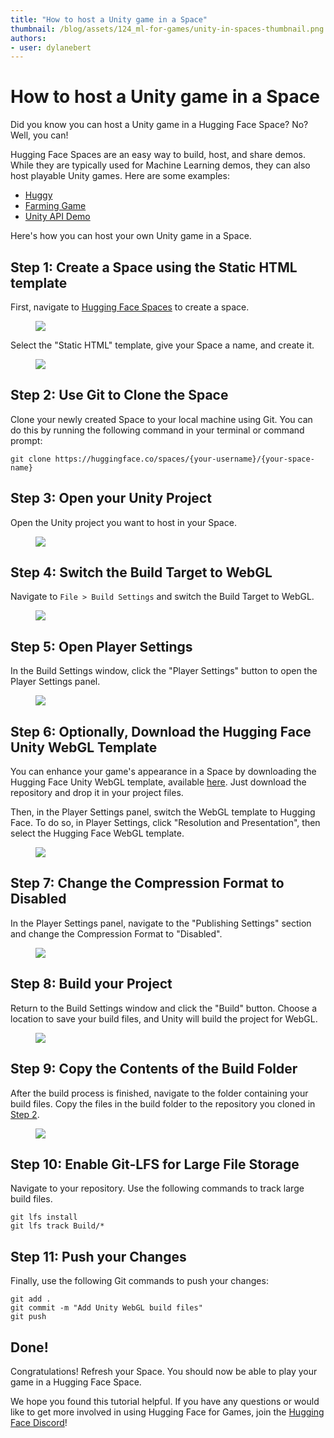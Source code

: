 ```yaml
---
title: "How to host a Unity game in a Space"
thumbnail: /blog/assets/124_ml-for-games/unity-in-spaces-thumbnail.png
authors:
- user: dylanebert
---
```


# How to host a Unity game in a Space

<!-- {authors} --> 


Did you know you can host a Unity game in a Hugging Face Space? No? Well, you can!

Hugging Face Spaces are an easy way to build, host, and share demos. While they are typically used for Machine Learning demos, 
they can also host playable Unity games. Here are some examples:
- [Huggy](https://huggingface.co/spaces/ThomasSimonini/Huggy)
- [Farming Game](https://huggingface.co/spaces/dylanebert/FarmingGame) 
- [Unity API Demo](https://huggingface.co/spaces/dylanebert/UnityDemo)

Here's how you can host your own Unity game in a Space.

## Step 1: Create a Space using the Static HTML template

First, navigate to [Hugging Face Spaces](https://huggingface.co/new-space) to create a space.

<figure class="image text-center">
  <img src="https://huggingface.co/datasets/huggingface/documentation-images/resolve/main/blog/124_ml-for-games/games-in-spaces/1.png">
</figure> 

Select the "Static HTML" template, give your Space a name, and create it.

<figure class="image text-center">
  <img src="https://huggingface.co/datasets/huggingface/documentation-images/resolve/main/blog/124_ml-for-games/games-in-spaces/2.png">
</figure> 

## Step 2: Use Git to Clone the Space

Clone your newly created Space to your local machine using Git. You can do this by running the following command in your terminal or command prompt:

```
git clone https://huggingface.co/spaces/{your-username}/{your-space-name}
```

## Step 3: Open your Unity Project

Open the Unity project you want to host in your Space.

<figure class="image text-center">
  <img src="https://huggingface.co/datasets/huggingface/documentation-images/resolve/main/blog/124_ml-for-games/games-in-spaces/3.png">
</figure> 

## Step 4: Switch the Build Target to WebGL

Navigate to `File > Build Settings` and switch the Build Target to WebGL.

<figure class="image text-center">
  <img src="https://huggingface.co/datasets/huggingface/documentation-images/resolve/main/blog/124_ml-for-games/games-in-spaces/4.png">
</figure> 

## Step 5: Open Player Settings

In the Build Settings window, click the "Player Settings" button to open the Player Settings panel.

<figure class="image text-center">
  <img src="https://huggingface.co/datasets/huggingface/documentation-images/resolve/main/blog/124_ml-for-games/games-in-spaces/5.png">
</figure> 

## Step 6: Optionally, Download the Hugging Face Unity WebGL Template

You can enhance your game's appearance in a Space by downloading the Hugging Face Unity WebGL template, available [here](https://github.com/huggingface/Unity-WebGL-template-for-Hugging-Face-Spaces). Just download the repository and drop it in your project files.

Then, in the Player Settings panel, switch the WebGL template to Hugging Face. To do so, in Player Settings, click "Resolution and Presentation", then select the Hugging Face WebGL template.

<figure class="image text-center">
  <img src="https://huggingface.co/datasets/huggingface/documentation-images/resolve/main/blog/124_ml-for-games/games-in-spaces/6.png">
</figure> 

## Step 7: Change the Compression Format to Disabled

In the Player Settings panel, navigate to the "Publishing Settings" section and change the Compression Format to "Disabled".

<figure class="image text-center">
  <img src="https://huggingface.co/datasets/huggingface/documentation-images/resolve/main/blog/124_ml-for-games/games-in-spaces/7.png">
</figure> 

## Step 8: Build your Project

Return to the Build Settings window and click the "Build" button. Choose a location to save your build files, and Unity will build the project for WebGL.

<figure class="image text-center">
  <img src="https://huggingface.co/datasets/huggingface/documentation-images/resolve/main/blog/124_ml-for-games/games-in-spaces/8.png">
</figure> 

## Step 9: Copy the Contents of the Build Folder

After the build process is finished, navigate to the folder containing your build files. Copy the files in the build folder to the repository you cloned in [Step 2](#step-2-use-git-to-clone-the-space).
<figure class="image text-center">
  <img src="https://huggingface.co/datasets/huggingface/documentation-images/resolve/main/blog/124_ml-for-games/games-in-spaces/9.png">
</figure> 

## Step 10: Enable Git-LFS for Large File Storage

Navigate to your repository. Use the following commands to track large build files.

```
git lfs install
git lfs track Build/* 
```

## Step 11: Push your Changes

Finally, use the following Git commands to push your changes:

```
git add .
git commit -m "Add Unity WebGL build files"
git push
```

## Done!

Congratulations! Refresh your Space. You should now be able to play your game in a Hugging Face Space.

We hope you found this tutorial helpful. If you have any questions or would like to get more involved in using Hugging Face for Games, join the [Hugging Face Discord](https://hf.co/join/discord)!